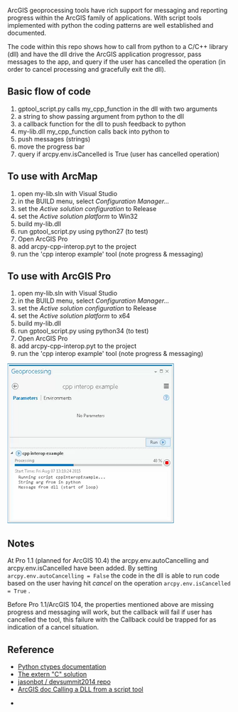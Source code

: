 ArcGIS geoprocessing tools have rich support for messaging and reporting
progress within the ArcGIS family of applications.  With script tools 
implemented with python the coding patterns are well established and 
documented.

The code within this repo shows how to call from python to a C/C++ 
library (dll) and have the dll drive the ArcGIS application progressor, 
pass messages to the app, and query if the user has cancelled the 
operation (in order to cancel processing and gracefully exit the dll).



Basic flow of code
------------------

1. gptool_script.py calls my_cpp_function in the dll with two arguments
  1. a string to show passing argument from python to the dll
  1. a callback function for the dll to push feedback to python
1. my-lib.dll my_cpp_function calls back into python to 
  1. push messages (strings)
  1. move the progress bar
  1. query if arcpy.env.isCancelled is True (user has cancelled operation)



To use with ArcMap
------------------

1. open my-lib.sln with Visual Studio
1. in the BUILD menu, select *Configuration Manager...*
  1. set the *Active solution configuration* to Release 
  1. set the *Active solution platform* to Win32
1. build my-lib.dll
1. run gptool_script.py using python27 (to test)
1. Open ArcGIS Pro
  1. add arcpy-cpp-interop.pyt to the project 
  1. run the 'cpp interop example' tool (note progress & messaging)
  


To use with ArcGIS Pro
----------------------

1. open my-lib.sln with Visual Studio
1. in the BUILD menu, select *Configuration Manager...* 
  1. set the *Active solution configuration* to Release 
  1. set the *Active solution platform* to x64
1. build my-lib.dll
1. run gptool_script.py using python34 (to test)
1. Open ArcGIS Pro
  1. add arcpy-cpp-interop.pyt to the project 
  1. run the 'cpp interop example' tool (note progress & messaging)



![Tool progress and messages](tool.png?raw=True )

Notes
-----
At Pro 1.1 (planned for ArcGIS 10.4) the arcpy.env.autoCancelling and 
arcpy.env.isCancelled have been added. By setting 
```arcpy.env.autoCancelling = False``` the code in the dll is able to 
run code based on the user having hit *cancel* on the operation
```arcpy.env.isCancelled = True``` .

Before Pro 1.1/ArcGIS 104, the properties mentioned above are missing 
progress and messaging will work, but the callback will fail if user 
has cancelled the tool, this failure with the Callback could be trapped
for as indication of a cancel situation.


Reference
---------
* [Python ctypes documentation]
* [The extern "C" solution]
* [jasonbot / devsummit2014 repo]
* [ArcGIS doc Calling a DLL from a script tool]

[Python ctypes documentation]:https://docs.python.org/2/library/ctypes.html
[The extern "C" solution]:http://www.tldp.org/HOWTO/C++-dlopen/thesolution.html
[jasonbot / devsummit2014 repo]:https://github.com/jasonbot/devsummit2014
* [ArcGIS doc Calling a DLL from a script tool]:http://desktop.arcgis.com/en/desktop/latest/analyze/creating-tools/calling-a-dll-from-a-script-tool.htm
